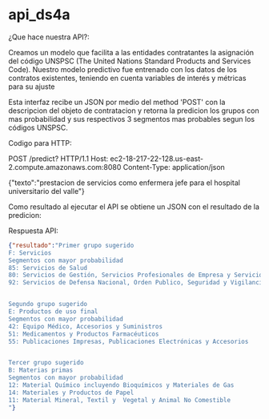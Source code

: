 # api_ds4a

¿Que hace nuestra API?: 

Creamos un modelo que facilita a las entidades contratantes la asignación del código UNSPSC (The United Nations Standard Products and Services Code). Nuestro modelo predictivo fue entrenado con los datos de los contratos existentes, teniendo en cuenta variables de interés y métricas para su ajuste

Esta interfaz recibe un JSON por medio del method 'POST' con la descripcion del objeto de contratacion y retorna la predicion los grupos con mas probabilidad y sus respectivos 3 segmentos mas probables segun los códigos UNSPSC.

Codigo para HTTP:

POST /predict? HTTP/1.1
Host: ec2-18-217-22-128.us-east-2.compute.amazonaws.com:8080
Content-Type: application/json

{"texto":"prestacion de servicios como enfermera jefe para el hospital universitario del valle"}
   

Como resultado al ejecutar el API se obtiene un JSON con el resultado de la predicion:

Respuesta API:
```json
{"resultado":"Primer grupo sugerido 
F: Servicios
Segmentos con mayor probabilidad
85: Servicios de Salud
80: Servicios de Gestión, Servicios Profesionales de Empresa y Servicios Administrativos
92: Servicios de Defensa Nacional, Orden Publico, Seguridad y Vigilancia


Segundo grupo sugerido 
E: Productos de uso final
Segmentos con mayor probabilidad
42: Equipo Médico, Accesorios y Suministros
51: Medicamentos y Productos Farmacéuticos
55: Publicaciones Impresas, Publicaciones Electrónicas y Accesorios


Tercer grupo sugerido 
B: Materias primas
Segmentos con mayor probabilidad
12: Material Químico incluyendo Bioquímicos y Materiales de Gas
14: Materiales y Productos de Papel
11: Material Mineral, Textil y  Vegetal y Animal No Comestible
"}
```